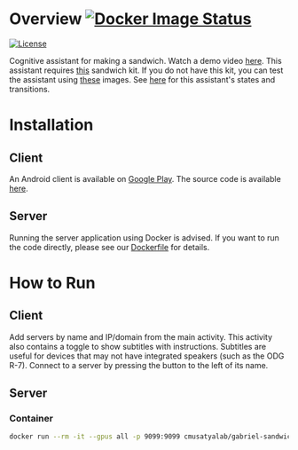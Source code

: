 # Overview [![Docker Image Status][docker-image]][docker]
[![License][license-image]][license]

Cognitive assistant for making a sandwich. Watch a demo video
[here](https://www.youtube.com/watch?v=USakPP45WvM). This assistant requires
[this](https://web.archive.org/web/20160122145218/https://www.amazon.com/Small-World-Toys-Living-Sandwich/dp/B00004W156)
sandwich kit. If you do not have this kit, you can test the assistant using
[these](https://docs.google.com/document/d/e/2PACX-1vRgMkNs4dGd5dsyR4_BadXYY9UKfLz3W8Ah11sfkauuHSW10tWMpZo7vm0HEMwSJV-LBXGp7ICIU5E4/pub)
images. See
[here](https://docs.google.com/drawings/d/15wmevFqD2FE_dqVGJI0EU3L5igNC6SEnNhNdw40KNkI)
for this assistant's states and transitions.

[docker-image]: https://img.shields.io/docker/build/cmusatyalab/gabriel-sandwich.svg
[docker]: https://hub.docker.com/r/cmusatyalab/gabriel-sandwich

[license-image]: http://img.shields.io/badge/license-Apache--2-blue.svg?style=flat
[license]: LICENSE

# Installation

## Client

An Android client is available on
[Google Play](https://play.google.com/store/apps/details?id=edu.cmu.cs.gabrielclient).
The source code is available
[here](https://github.com/cmusatyalab/gabriel-instruction/tree/master/android).

## Server

Running the server application using Docker is advised. If you want to run the
code directly, please see our [Dockerfile](Dockerfile) for details.

# How to Run

## Client

Add servers by name and IP/domain from the main activity. This activity also
contains a toggle to show subtitles with instructions. Subtitles are useful for
devices that may not have integrated speakers (such as the ODG R-7). Connect to
a server by pressing the button to the left of its name.

## Server

### Container

```bash
docker run --rm -it --gpus all -p 9099:9099 cmusatyalab/gabriel-sandwich:latest
```
